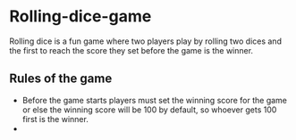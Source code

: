 # Rolling-dice-game

Rolling dice is a fun game where two players play by rolling two dices and the first to reach the score they set before the game is the winner.

## Rules of the game
- Before the game starts players must set the winning score for the game or else the winning score will be 100 by default, so whoever gets 100 first is the winner.
- 